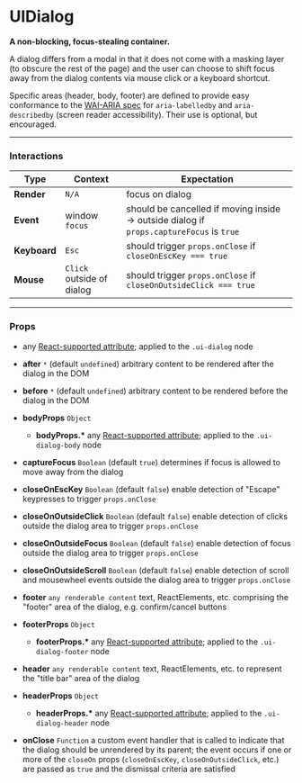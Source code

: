 # UIDialog
__A non-blocking, focus-stealing container.__

A dialog differs from a modal in that it does not come with a masking layer (to obscure the rest of the page) and the user can choose to shift focus away from the dialog contents via mouse click or a keyboard shortcut.

Specific areas (header, body, footer) are defined to provide easy conformance to the [WAI-ARIA spec](http://www.w3.org/TR/wai-aria/states_and_properties#aria-labelledby) for `aria-labelledby` and `aria-describedby` (screen reader accessibility). Their use is optional, but encouraged.

---

### Interactions

Type | Context | Expectation
---- | ------- | -----------
__Render__ | `N/A` | focus on dialog
__Event__ | window `focus` | should be cancelled if moving inside -> outside dialog if `props.captureFocus` is `true`
__Keyboard__ | `Esc` | should trigger `props.onClose` if `closeOnEscKey === true`
__Mouse__ | `Click` outside of dialog | should trigger `props.onClose` if `closeOnOutsideClick === true`

---

### Props

- any [React-supported attribute](https://facebook.github.io/react/docs/tags-and-attributes.html#html-attributes); applied to the `.ui-dialog` node

- __after__ `*`
  (default `undefined`) arbitrary content to be rendered after the dialog in the DOM

- __before__ `*`
  (default `undefined`) arbitrary content to be rendered before the dialog in the DOM

- __bodyProps__ `Object`
    - __bodyProps.*__
      any [React-supported attribute](https://facebook.github.io/react/docs/tags-and-attributes.html#html-attributes); applied to the `.ui-dialog-body` node

- __captureFocus__ `Boolean`
  (default `true`) determines if focus is allowed to move away from the dialog

- __closeOnEscKey__ `Boolean`
  (default `false`) enable detection of "Escape" keypresses to trigger `props.onClose`

- __closeOnOutsideClick__ `Boolean`
  (default `false`) enable detection of clicks outside the dialog area to trigger `props.onClose`

- __closeOnOutsideFocus__ `Boolean`
  (default `false`) enable detection of focus outside the dialog area to trigger `props.onClose`

- __closeOnOutsideScroll__ `Boolean`
  (default `false`) enable detection of scroll and mousewheel events outside the dialog area to trigger `props.onClose`

- __footer__ `any renderable content`
  text, ReactElements, etc. comprising the "footer" area of the dialog, e.g. confirm/cancel buttons

- __footerProps__ `Object`
    - __footerProps.*__
      any [React-supported attribute](https://facebook.github.io/react/docs/tags-and-attributes.html#html-attributes); applied to the `.ui-dialog-footer` node

- __header__ `any renderable content`
  text, ReactElements, etc. to represent the "title bar" area of the dialog

- __headerProps__ `Object`
    - __headerProps.*__
      any [React-supported attribute](https://facebook.github.io/react/docs/tags-and-attributes.html#html-attributes); applied to the `.ui-dialog-header` node

- __onClose__ `Function`
  a custom event handler that is called to indicate that the dialog should be unrendered by its parent; the event occurs if one or more of the `closeOn` props (`closeOnEscKey`, `closeOnOutsideClick`, etc.) are passed as `true` and the dismissal criteria are satisfied
